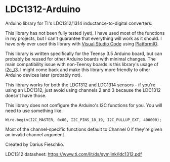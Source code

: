# LDC1312-Arduino
Arduino library for TI's LDC1312/1314 inductance-to-digital converters.

This library has not been fully tested (yet). I have used most of the functions in my projects, but I can't guarantee that everything will work as it should. I have *only* ever used this library with [Visual Studio Code](https://code.visualstudio.com/) using [PlatformIO](https://docs.platformio.org/en/latest/ide/vscode.html).

This library is written specifically for the Teensy 3.5 Arduino board, but can probably be reused for other Arduino boards with minimal changes. The main compatibility issue with non-Teensy boards is this library's usage of [i2c_t3](https://github.com/nox771/i2c_t3). I might come back and make this library more friendly to other Arduino devices later (probably not).

This library works for both the LDC1312 and LDC1314 sensors - if you're using an LDC1312, just avoid using channels 2 and 3 because the LDC1312 doesn't have those.

This library does not configure the Arduino's I2C functions for you. You will need to use something like:
```
Wire.begin(I2C_MASTER, 0x00, I2C_PINS_18_19, I2C_PULLUP_EXT, 400000);
```

Most of the channel-specific functions default to Channel 0 if they're given an invalid channel argument.

Created by Darius Fieschko.

LDC1312 datasheet: https://www.ti.com/lit/ds/symlink/ldc1312.pdf
